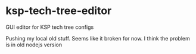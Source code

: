 # ksp-tech-tree-editor
GUI editor for KSP tech tree configs

Pushing my local old stuff. Seems like it broken for now. I think the problem is in old nodejs version 
